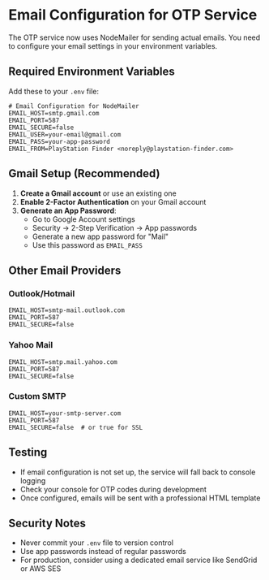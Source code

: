 # Email Configuration for OTP Service

The OTP service now uses NodeMailer for sending actual emails. You need to configure your email settings in your environment variables.

## Required Environment Variables

Add these to your `.env` file:

```env
# Email Configuration for NodeMailer
EMAIL_HOST=smtp.gmail.com
EMAIL_PORT=587
EMAIL_SECURE=false
EMAIL_USER=your-email@gmail.com
EMAIL_PASS=your-app-password
EMAIL_FROM=PlayStation Finder <noreply@playstation-finder.com>
```

## Gmail Setup (Recommended)

1. **Create a Gmail account** or use an existing one
2. **Enable 2-Factor Authentication** on your Gmail account
3. **Generate an App Password**:
   - Go to Google Account settings
   - Security → 2-Step Verification → App passwords
   - Generate a new app password for "Mail"
   - Use this password as `EMAIL_PASS`

## Other Email Providers

### Outlook/Hotmail
```env
EMAIL_HOST=smtp-mail.outlook.com
EMAIL_PORT=587
EMAIL_SECURE=false
```

### Yahoo Mail
```env
EMAIL_HOST=smtp.mail.yahoo.com
EMAIL_PORT=587
EMAIL_SECURE=false
```

### Custom SMTP
```env
EMAIL_HOST=your-smtp-server.com
EMAIL_PORT=587
EMAIL_SECURE=false  # or true for SSL
```

## Testing

- If email configuration is not set up, the service will fall back to console logging
- Check your console for OTP codes during development
- Once configured, emails will be sent with a professional HTML template

## Security Notes

- Never commit your `.env` file to version control
- Use app passwords instead of regular passwords
- For production, consider using a dedicated email service like SendGrid or AWS SES 